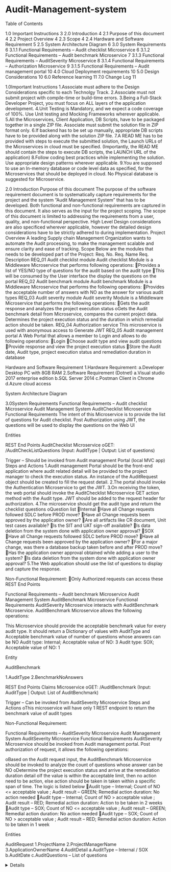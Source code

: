 # Audit-Management-system
	
	
	






Table of Contents

1.0	Important Instructions	3
2.0	Introduction	4
2.1	Purpose of this document	4
2.2	Project Overview	4
2.3	Scope	4
2.4	Hardware and Software Requirement	5
2.5	System Architecture Diagram	6
3.0	System Requirements	6
3.1.1	Functional Requirements – Audit checklist Microservice	6
3.1.2	Functional Requirements – Audit benchmark Microservice	7
3.1.3	Functional Requirements – AuditSeverity Microservice	8
3.1.4	Functional Requirements – Authorization Microservice	9
3.1.5	Functional Requirements – Audit management portal	10
4.0	Cloud Deployment requirements	10
5.0	Design Considerations	10
6.0	Reference learning	11
7.0	Change Log	11














1.0Important Instructions
1.Associate must adhere to the Design Considerations specific to each Technolgy Track.
2.Associate must not submit project with compile-time or build-time errors.
3.Being a Full-Stack Developer Project, you must focus on ALL layers of the application development.
4.Unit Testing is Mandatory, and we expect a code coverage of 100%. Use Unit testing and Mocking Frameworks wherever applicable.
5.All the Microservices, Client Application, DB Scripts, have to be packaged together in a single ZIP file. Associate must submit the solution file in ZIP format only.
6.If backend has to be set up manually, appropriate DB scripts have to be provided along with the solution ZIP file.
7.A READ ME has to be provided with steps to execute the submitted solution, the Launch URLs of the Microservices in cloud must be specified.
(Importantly, the READ ME should contain the steps to execute DB scripts, the LAUNCH URL of the application)
8.Follow coding best practices while implementing the solution. Use appropriate design patterns wherever applicable.
9.You are supposed to use an In-memory database or code level data as specified, for the Microservices that should be deployed in cloud. No Physical database is suggested for Microservice.














2.0
Introduction
Purpose of this document
The purpose of the software requirement document is to systematically capture requirements for the project and the system “Audit Management System” that has to be developed. Both functional and non-functional requirements are captured in this document. It also serves as the input for the project scoping. 
The scope of this document is limited to addressing the requirements from a user, quality, and non-functional perspective. 
High Level Design considerations are also specificed wherever applicable, however the detailed design considerations have to be strictly adhered to during implementation.
Project Overview
A leading Supply chain Management Organization wants to automate the Audit processing, to make the management scalable and ensure clarity and ease of tracking.
Scope
Below are the modules that needs to be developed part of the Project:
Req. No.	Req. Name	Req. Description
REQ_01	Audit checklist module	Audit checklist Module is a Middleware Microservice that performs following operations:
Provides a list of YES/NO type of questions for the audit based on the audit type
This will be consumed by the User interface the display the questions on the portal
REQ_02	Audit benchmark module	Audit benchmark Module is a Middleware Microservice that performs the following operations:
Provides the acceptable number of answers with NO as the answer for various audit types
REQ_03	Audit severity  module	Audit severity Module is a Middleware Microservice that performs the following operations:
Gets the audit response and analyzes the project execution status
oGets the Audit benchmark detail from Microservice, compares the current project data. Determines the project execution status and the duration in which remedial action should be taken.
REQ_04	Authorization service	This microservice is used with anonymous access to Generate JWT
REQ_05	Audit management portal	A Web Portal that allows a member to Login and allows to do following operations:
Login
Choose audit type and view audit questions
Provide response and view the project execution status
Store the Audit date, Audit type, project execution status and remediation duration in database

Hardware and Software Requirement
1.Hardware Requirement:
a.Developer Desktop PC with 8GB RAM
2.Software Requirement (Dotnet)
a.Visual studio 2017 enterprise edition
b.SQL Server 2014
c.Postman Client in Chrome
d.Azure cloud access



System Architecture Diagram


3.0System Requirements
Functional Requirements – Audit checklist Microservice
Audit Management System
	AuditChecklist Microservice
Functional Requirements 
The intent of this Microservice is to provide the list of questions for Audit checklist. Post Authorization using JWT, the questions will be used to display the questions on the Web UI

Entities

REST End Points
AuditChecklist Microservice
oGET: /AuditCheckListQuestions (Input: AuditType | Output: List of questions)

Trigger – Should be invoked from Audit management Portal (local MVC app)
Steps and Actions
1.Audit management Portal should be the front-end application where audit related detail will be provided to the project manager to check the execution status. An instance of the AuditRequest object should be created to fill the request detail.
2.The portal should invoke the Authentication Microservice to get the JWT.
3.On receiving the token, the web portal should invoke the AuditChecklist Microservice GET action method with the Audit type. JWT should be added to the request header for authorization.
4.The microservice should get the audit type and return the checklist questions
oQuestion list 
Internal
Have all Change requests followed SDLC before PROD move?
Have all Change requests been approved by the application owner?
Are all artifacts like CR document, Unit test cases available?
Is the SIT and UAT sign-off available?
Is data deletion from the system done with application owner approval?
SOX
Have all Change requests followed SDLC before PROD move?
Have all Change requests been approved by the application owner?
For a major change, was there a database backup taken before and after PROD move?
Has the application owner approval obtained while adding a user to the system?
Is data deletion from the system done with application owner approval?
5.The Web application should use the list of questions to display and capture the response.

Non-Functional Requirement:
Only Authorized requests can access these REST End Points

Functional Requirements – Audit benchmark Microservice
Audit Management System
	AuditBenchmark Microservice
Functional Requirements 
AuditSeverity Microservice interacts with AuditBenchmark Microservice. AuditBenchmark Microservice allows the following operations:

This Microservice should provide the acceptable benchmark value for every audit type. It should return a Dictionary of values with AuditType and Acceptable benchmark value of number of questions whose answers can be NO
Audit type: Internal; Acceptable value of NO: 3
Audit type: SOX; Acceptable value of NO: 1

Entity

AuditBenchmark

1.AuditType
<Type of audit>
2.BenchmarkNoAnswers
<Acceptable Number of questions whose answer is NO>

REST End Points
Claims Microservice
oGET: /AuditBenchmark (Input: AuditType | Output: List of AuditBenchmark)

Trigger – Can be invoked from AuditSeverity Microservice
Steps and Actions
oThis microservice will have only 1 REST endpoint to return the benchmark value of audit types

Non-Functional Requirement:

Functional Requirements – AuditSeverity Microservice
Audit Management System
	AuditSeverity Microservice
Functional Requirements 
AuditSeverity Microservice should be invoked from Audit management portal. Post authorization of request, it allows the following operations:

oBased on the Audit request input, the AuditBenchmark Microservice should be invoked to analyze the count of questions whose answer can be NO
oDetermine the project execution status and arrive at the remediation duration detail
oIf the value is within the acceptable limit, then no action need to be action, else action should be taken in taken within a specific span of time. The logic is listed below
Audit type – Internal; Count of NO <= acceptable value ; Audit result – GREEN; Remedial action duration: No action needed
Audit type – Internal; Count of NO > acceptable value ; Audit result – RED;  Remedial action duration: Action to be taken in 2 weeks
Audit type – SOX; Count of NO <= acceptable value ; Audit result – GREEN; Remedial action duration: No action needed
Audit type – SOX; Count of NO > acceptable value ; Audit result – RED; Remedial action duration: Action to be taken in 1 week

Entities

AuditRequest
1.ProjectName
<Project on which audit is conducted>
2.ProjectManagerName
<Project manager name>
3.ApplicationOwnerName
<Application owner name>
4.AuditDetail
a.AuditType – Internal / SOX
b.AuditDate
c.AuditQuestions – List of questions
<Details of Audit>


AuditResponse

1.AuditId
<A random number generated to identify the Audit>
2.ProjectExecutionStatus
<The audit result on project execution>
3.RemedialActionDuration
<Duration by which the remedial action should be taken>

REST End Points
AuditSeverity Microservice
oPOST: /ProjectExecutionStatus (Input: AuditRequest | Output: AuditResponse)

Trigger – Can be invoked from Audit management portal
Steps and Actions
oThe portal should invoke the Authentication Microservice to get the JWT.
oThe answers to the audit checklist questions along with the basic project information will be filled in the AuditRequest object. This will be sent as input to the AuditSeverity Microservice
oAuditSeverity microservice should interact with AuditBenchmark service
oThe response from AuditSeverity Microservice along with the basic project information will be stored in the database thru the Web application
Non-Functional Requirement:
Only Authorized requests can access these REST End Points

Functional Requirements – Authorization Microservice
Audit Management System
	Authorization Microservice
Security Requirements 
oCreate JWT
oHave the token expired after specific amount of time say 30 minutes
oHas anonymous access to get the token detail
  

Functional Requirements – Audit management portal
Audit Management System
	Audit management Portal
Client Portal Requirements 
oAudit management Portal  must allow a member to Login. Once successfully logged in, the member do the following operations:
oChoose the audit type to view the list of audit checklist questions
oLet the project manager provide answers to the questions
oInvoke the AuditSeverity Microservice to determine the project execution status
oDisplay the result on the Web UI
oThe audit request detail along with the project execution status and remedial action duration should be saved to the database
oEach of the above operations will reach out to the middleware Microservices that are hosted in cloud.

4.0Cloud Deployment requirements
All the Microservices must be deployed in Cloud
All the Microservices must be independently deployable. They have to use In-memory database or data in the application wherever applicable
The Microservices has to be dockerized and these containers must be hosted in Cloud using CI/CD pipelines
The containers have to be orchestrated using Azure Kubernetes Services.
These services must be consumed from an MVC app running in a local environment.
5.0Design Considerations
Java and Dotnet specific design considerations are attached here. These design specifications, technology features have to be strictly adhered to.



